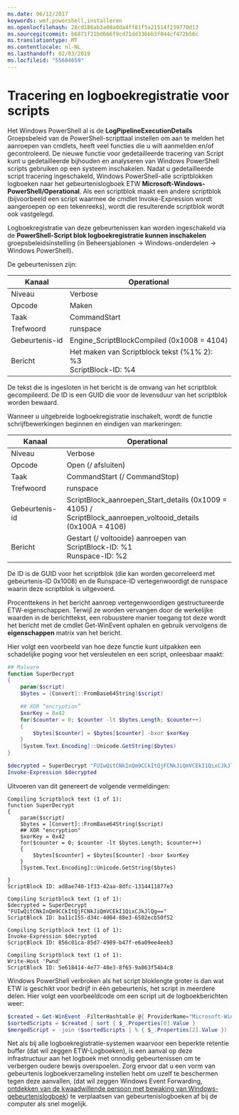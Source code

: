 ```yaml
---
ms.date: 06/12/2017
keywords: wmf,powershell,installeren
ms.openlocfilehash: 28cd186ab3a08a0da4ff81f5a21514f239770d13
ms.sourcegitcommit: b6871f21bd666f9cd71dd336bb3f844cf472b56c
ms.translationtype: MT
ms.contentlocale: nl-NL
ms.lasthandoff: 02/03/2019
ms.locfileid: "55684659"
---
```

# <a name="script-tracing-and-logging"></a>Tracering en logboekregistratie voor scripts

Het Windows PowerShell al is de **LogPipelineExecutionDetails** Groepsbeleid van de PowerShell-scripttaal instellen om aan te melden het aanroepen van cmdlets, heeft veel functies die u wilt aanmelden en/of gecontroleerd. De nieuwe functie voor gedetailleerde tracering van Script kunt u gedetailleerde bijhouden en analyseren van Windows PowerShell scripts gebruiken op een systeem inschakelen. Nadat u gedetailleerde script tracering ingeschakeld, Windows PowerShell-alle scriptblokken logboeken naar het gebeurtenislogboek ETW **Microsoft-Windows-PowerShell/Operational**. Als een scriptblok maakt een andere scriptblok (bijvoorbeeld een script waarmee de cmdlet Invoke-Expression wordt aangeroepen op een tekenreeks), wordt die resulterende scriptblok wordt ook vastgelegd.

Logboekregistratie van deze gebeurtenissen kan worden ingeschakeld via de **PowerShell-Script blok logboekregistratie kunnen inschakelen** groepsbeleidsinstelling (in Beheersjablonen -> Windows-onderdelen -> Windows PowerShell).

De gebeurtenissen zijn:

| Kanaal | Operational                                 |
|---------|---------------------------------------------|
| Niveau   | Verbose                                     |
| Opcode  | Maken                                      |
| Taak    | CommandStart                                |
| Trefwoord | runspace                                    |
| Gebeurtenis-id | Engine_ScriptBlockCompiled (0x1008 = 4104)  |
| Bericht | Het maken van Scriptblock tekst (%1% 2): </br> %3 </br> ScriptBlock-ID: %4 |


De tekst die is ingesloten in het bericht is de omvang van het scriptblok gecompileerd. De ID is een GUID die voor de levensduur van het scriptblok worden bewaard.

Wanneer u uitgebreide logboekregistratie inschakelt, wordt de functie schrijfbewerkingen beginnen en eindigen van markeringen:

| Kanaal | Operational                                            |
|---------|--------------------------------------------------------|
| Niveau   | Verbose                                                |
| Opcode  | Open (/ afsluiten)                                         |
| Taak    | CommandStart (/ CommandStop)                           |
| Trefwoord | runspace                                               |
| Gebeurtenis-id | ScriptBlock\_aanroepen\_Start\_details (0x1009 = 4105) / </br> ScriptBlock\_aanroepen\_voltooid\_details (0x100A = 4106) |
| Bericht | Gestart (/ voltooide) aanroepen van ScriptBlock-ID: %1 </br> Runspace-ID: %2 |

De ID is de GUID voor het scriptblok (die kan worden gecorreleerd met gebeurtenis-ID 0x1008) en de Runspace-ID vertegenwoordigt de runspace waarin deze scriptblok is uitgevoerd.

Procenttekens in het bericht aanroep vertegenwoordigen gestructureerde ETW-eigenschappen. Terwijl ze worden vervangen door de werkelijke waarden in de berichttekst, een robuustere manier toegang tot deze wordt het bericht met de cmdlet Get-WinEvent ophalen en gebruik vervolgens de **eigenschappen** matrix van het bericht.

Hier volgt een voorbeeld van hoe deze functie kunt uitpakken een schadelijke poging voor het versleutelen en een script, onleesbaar maakt:

```powershell
## Malware
function SuperDecrypt
{
    param($script)
    $bytes = [Convert]::FromBase64String($script)

    ## XOR “encryption”
    $xorKey = 0x42
    for($counter = 0; $counter -lt $bytes.Length; $counter++)
    {
        $bytes[$counter] = $bytes[$counter] -bxor $xorKey
    }
    [System.Text.Encoding]::Unicode.GetString($bytes)
}

$decrypted = SuperDecrypt "FUIwQitCNkInQm9CCkItQjFCNkJiQmVCEkI1QixCJkJlQg=="
Invoke-Expression $decrypted
```

Uitvoeren van dit genereert de volgende vermeldingen:

```
Compiling Scriptblock text (1 of 1):
function SuperDecrypt
{
    param($script)
    $bytes = [Convert]::FromBase64String($script)
    ## XOR "encryption"
    $xorKey = 0x42
    for($counter = 0; $counter -lt $bytes.Length; $counter++)
    {
        $bytes[$counter] = $bytes[$counter] -bxor $xorKey
    }
    [System.Text.Encoding]::Unicode.GetString($bytes)

}
ScriptBlock ID: ad8ae740-1f33-42aa-8dfc-1314411877e3

Compiling Scriptblock text (1 of 1):
$decrypted = SuperDecrypt "FUIwQitCNkInQm9CCkItQjFCNkJiQmVCEkI1QixCJkJlQg=="
ScriptBlock ID: ba11c155-d34c-4004-88e3-6502ecb50f52

Compiling Scriptblock text (1 of 1):
Invoke-Expression $decrypted
ScriptBlock ID: 856c01ca-85d7-4989-b47f-e6a09ee4eeb3

Compiling Scriptblock text (1 of 1):
Write-Host 'Pwnd'
ScriptBlock ID: 5e618414-4e77-48e3-8f65-9a863f54b4c8
```

Windows PowerShell verbroken als het script bloklengte groter is dan wat ETW is geschikt voor bedrijf in één gebeurtenis, het script in meerdere delen. Hier volgt een voorbeeldcode om een script uit de logboekberichten weer:

```powershell
$created = Get-WinEvent -FilterHashtable @{ ProviderName="Microsoft-Windows-PowerShell"; Id = 4104 } | Where-Object { $_.<...> }
$sortedScripts = $created | sort { $_.Properties[0].Value }
$mergedScript = -join ($sortedScripts | % { $_.Properties[2].Value })
```

Net als bij alle logboekregistratie-systemen waarvoor een beperkte retentie buffer (dat wil zeggen ETW-Logboeken), is een aanval op deze infrastructuur aan het logboek met onnodig gebeurtenissen om te verbergen oudere bewijs overspoelen. Zorg ervoor dat u een vorm van gebeurtenis logboekverzameling instellen hebt om uzelf te beschermen tegen deze aanvallen, (dat wil zeggen Windows Event Forwarding, [ontdekken van de kwaadwillende persoon met bewaking van Windows-gebeurtenislogboek](https://www.iad.gov/iad/library/reports/spotting-the-adversary-with-windows-event-log-monitoring.cfm)) te verplaatsen van gebeurtenislogboeken af bij de computer als snel mogelijk.
